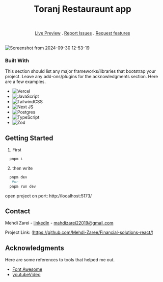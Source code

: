 <h1 align="center">Toranj Restauraunt app</h1>
</br>

</br>

<div align="center">
  <a href="https://toranj-next.vercel.app/" text-align='center'>Live Preview</a> . 
  <a href="https://github.com/mehdi-zaree/toranj-next/issues" text-align='center'>Report Issues</a> . 
  <a href="https://github.com/mehdi-zaree/toranj-next/issues" text-align='center'>Request features</a> 
</div>
</br>


![Screenshot from 2024-09-30 12-53-19](https://github.com/user-attachments/assets/c34cf42c-732b-4b00-bc70-eff04944e9e2)

### Built With

This section should list any major frameworks/libraries that bootstrap your project. Leave any add-ons/plugins for the acknowledgments section. Here are a few examples.

* 	![Vercel](https://img.shields.io/badge/vercel-%23000000.svg?style=for-the-badge&logo=vercel&logoColor=white)
* 	![JavaScript](https://img.shields.io/badge/javascript-%23323330.svg?style=for-the-badge&logo=javascript&logoColor=%23F7DF1E)
* 	![TailwindCSS](https://img.shields.io/badge/tailwindcss-%2338B2AC.svg?style=for-the-badge&logo=tailwind-css&logoColor=white)
* 	![Next JS](https://img.shields.io/badge/Next-black?style=for-the-badge&logo=next.js&logoColor=white)
* 	![Postgres](https://img.shields.io/badge/postgres-%23316192.svg?style=for-the-badge&logo=postgresql&logoColor=white)
* 	![TypeScript](https://img.shields.io/badge/typescript-%23007ACC.svg?style=for-the-badge&logo=typescript&logoColor=white)
* 	![Zod](https://img.shields.io/badge/zod-%233068b7.svg?style=for-the-badge&logo=zod&logoColor=white)


<!-- GETTING STARTED -->
## Getting Started
1. First
 ```sh
   pnpm i
   ```
2. then write 
 ```sh
   pnpm dev
    #or
   pnpm run dev
   ```


open project on port: http://localhost:5173/
<!-- CONTACT -->
## Contact

Mehdi Zarei - [linkedIn](https://linkedin.com/in/mehdi-zri) - mahdizarei22019@gmail.com

Project Link: (https://github.com/Mehdi-Zaree/Financial-solutions-react/)




<!-- ACKNOWLEDGMENTS -->
## Acknowledgments

Here are some references to tools that helped me out.
* [Font Awesome](https://fontawesome.com)
* [youtubeVideo](https://www.youtube.com/watch?v=vLze97zZKsU&list=WL&index=6&t=1165s)

